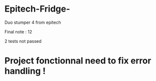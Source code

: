 # Epitech-Fridge-

Duo stumper 4 from epitech

Final note : 12

2 tests not passed

# Project fonctionnal need to fix error handling !
